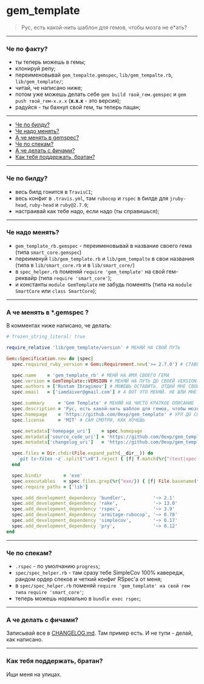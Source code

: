 # gem_template

> Рус, есть какой-нить шаблон для гемов, чтобы мозга не е*ать?

---

### Че по факту?

- ты теперь можешь в гемы;
- клонируй репу;
- переименовывай `gem_tempalte.gemspec`, `lib/gem_tempalte.rb`, `lib/gem_template/`;
- читай, че написано ниже;
- потом уже можешь делать себе `gem build твой_гем.gemspec` и `gem push твой_гем-x.x.x` (**x.x.x** - это версия);
- радуйся - ты бахнул свой гем, ты теперь пацан;

---

- [Че по билду?](#че-по-билду)
- [Че надо менять?](#че-надо-менять)
- [А че менять в gemspec?](#а-че-менять-в-gemspec-)
- [Че по спекам?](#че-по-спекам)
- [А че делать с фичами?](#а-че-делать-с-фичами)
- [Как тебя поддержать, братан?](#как-тебя-поддержать-братан)

---

### Че по билду?

- весь билд гонится в `TravisCI`;
- весь конфиг в `.travis.yml`, там `rubocop` и `rspec` в билде для `jruby-head`, `ruby-head` и `ruby@2.7.0`;
- настраивай как тебе надо, если надо (ты справишься);

---

### Че надо менять?

- `gem_template_rb.gemspec` - переименовывай в название своего гема (типа `smart_core.gemspec`)
- переименуй `lib/gem_template.rb` и `lib/gem_tempalte` в свои названия (типа в `lib/smart_core.rb` и в `lib/smart_core/`)
- в `spec_helper.rb` поменяй `require 'gem_template'` на свой гем-реквайр (типа `require 'smart_core'`);
- и константы `module GemTemplate` не забудь поменять (типа на `module SmartCore` или `class SmartCore`);

---

### А че менять в *.gemspec ?

В комментах ниже написано, че делать:

```ruby
# frozen_string_literal: true

require_relative 'lib/gem_template/version' # МЕНЯЙ НА СВОЙ ПУТЬ

Gem::Specification.new do |spec|
  spec.required_ruby_version = Gem::Requirement.new('>= 2.7.0') # СТАВЬ СВОЮ ВЕРСИЮ

  spec.name    = 'gem_template_rb' # МЕНЙ НА ИМЯ СВОЕГО ГЕМА
  spec.version = GemTemplate::VERSION # МЕНЯЙ НА ПУТЬ ДО СВОЕЙ VERSION-КОНСТАНТЫ
  spec.authors = ['Rustam Ibragimov'] # МОЖЕШЬ ОСТАВИТЬ. ОТДАЙ МНЕ СВОЙ ГЕМ
  spec.email   = ['iamdaiver@gmail.com'] # А ВОТ ЭТО МЕНЯЙ. НЕ ШЛИ МНЕ СПАМ, ОК?

  spec.summary     = 'Gem Template' # МЕНЯЙ НА ЧИСТО КРАТКОЕ ОПИСАНИЕ
  spec.description = 'Рус, есть какой-нить шаблон для гемов, чтобы мозга не е*ать?' # МЕНЯЙ НА ЧИСТО ДЛИННОЕ ОПИСАНИЕ
  spec.homepage    = 'https://github.com/0exp/gem_template' # УРЛ ДО СОРЦОВ ТВОЕГО ГЕМА ИЛИ ПРОМО-САЙТИКА
  spec.license     = 'MIT' # САМ СМОТРИ, КАК ХОЧЕШЬ

  spec.metadata['homepage_uri']    = spec.homepage
  spec.metadata['source_code_uri'] = 'https://github.com/0exp/gem_template' # МЕНЯ НА СВОЙ УРЛ ДО СОРЦОВ
  spec.metadata['changelog_uri']   = 'https://github.com/0exp/gem_template/blob/master/CHANGELOG.md' # МЕНЯЙ НА СВОЙ УРЛ ДО ЧАНДЖЛОГА

  spec.files = Dir.chdir(File.expand_path(__dir__)) do
    `git ls-files -z`.split("\x0").reject { |f| f.match(%r{^(test|spec|features1)/}) }
  end

  spec.bindir        = 'exe'
  spec.executables   = spec.files.grep(%r{^exe/}) { |f| File.basename(f) }
  spec.require_paths = ['lib']

  spec.add_development_dependency 'bundler',          '~> 2.1'
  spec.add_development_dependency 'rake',             '~> 13.0'
  spec.add_development_dependency 'rspec',            '~> 3.9'
  spec.add_development_dependency 'armitage-rubocop', '~> 0.78'
  spec.add_development_dependency 'simplecov',        '~> 0.17'
  spec.add_development_dependency 'pry',              '~> 0.12'
end
```

---

### Че по спекам?

- `.rspec` - по умолчанию `progress`;
- `spec/spec_helper.rb` - там сразу тебе SimpleCov 100% кавередж, рандом ордер спеков и четкий конфиг RSpec'а от меня;
- в `spec/spec_helper.rb` поменяй `require 'gem_template' на свой гем типа` `require 'smart_core'`;
- теперь можешь нормально в `bundle exec rspec`;

---

### А че делать с фичами?

Записывай все в [CHANGELOG.md](changelog.md). Там пример есть. И не тупи - делай, как написано.

---

### Как тебя поддержать, братан?

Ищи меня на улицах.
